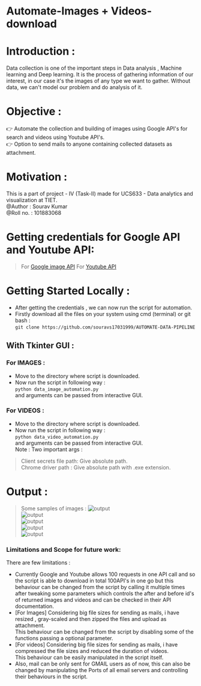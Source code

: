 # Automate-Images + Videos-download

# Introduction :   
Data collection is one of the important steps in Data analysis , Machine learning and Deep learning.
It is the process of gathering information of our interest, in our case it's the images of any type we want to gather.
Without data, we can't model our problem and do analysis of it.  

# Objective :
👉 Automate the collection and building of images using Google API's for search and videos using Youtube API's.            
👉 Option to send mails to anyone containing collected datasets as attachment.       


# Motivation :    

This is a part of project - IV (Task-II) made for UCS633 - Data analytics and visualization at TIET.         
@Author : Sourav Kumar          
@Roll no. : 101883068          


# Getting credentials for Google API and Youtube API:   

> For [Google image API](https://github.com/souravs17031999/AUTOMATE-DATA-PIPELINE/blob/master/Google_API_images.md)
> For [Youtube API]()

# Getting Started Locally : 

* After getting the credentials , we can now run the script for automation.  
* Firstly download all the files on your system using cmd (terminal) or git bash :     
```git clone https://github.com/souravs17031999/AUTOMATE-DATA-PIPELINE```   

## With Tkinter GUI :    
### For IMAGES : 
* Move to the directory where script is downloaded.    
* Now run the script in following way :  
```python data_image_automation.py```          
and arguments can be passed from interactive GUI.           

### For VIDEOS :  
* Move to the directory where script is downloaded.    
* Now run the script in following way :  
```python data_video_automation.py```          
and arguments can be passed from interactive GUI.        
Note : Two important args :         
> Client secrets file path: Give absolute path.    
> Chrome driver path : Give absolute path with .exe extension.   

# Output :       
> Some samples of images :
![output](/images/output5.JPG)         
![output](/images/output6.JPG)         
![output](/images/output2.JPG)         
![output](/images/output4.JPG)          
![output](/images/output10.JPG)          


### Limitations and Scope for future work:  
There are few limitations :   
* Currently Google and Youtube allows 100 requests in one API call and so the script is able to download in total 100API's in one go but this behaviour can be changed from the script by calling it multiple times after tweaking some parameters which controls the after and before id's of returned images and videos and can be checked in their API documentation.        
* [For Images] Considering big file sizes for sending as mails, i have resized , gray-scaled and then zipped the files and upload as attachment.    
This behaviour can be changed from the script by disabling some of the functions passing a optional parameter.      
* [For videos] Considering big file sizes for sending as mails, i have compressed the file sizes and reduced the duration of videos.      
This behaviour can be easily manipulated in the script itself.     
* Also, mail can be only sent for GMAIL users as of now, this can also be changed by manipulating the Ports of all email servers and controlling their behaviours in the script.   

